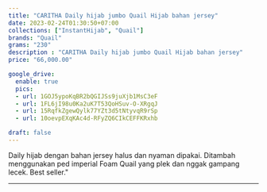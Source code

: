 ```yaml
---
title: "CARITHA Daily hijab jumbo Quail Hijab bahan jersey"
date: 2023-02-24T01:30:50+07:00
collections: ["InstantHijab", "Quail"]
brands: "Quail"
grams: "230"
description : "CARITHA Daily hijab jumbo Quail Hijab bahan jersey"
price: "66,000.00"

google_drive:
  enable: true
  pics:
  - url: 1GOJ5ypoKqBR2bQGIJSs9juXjb1MsC3eF
  - url: 1FL6jI98u0Ka2uK7T53QoHSuv-O-XRgqJ
  - url: 15RqfkZgewQylk77YZt3d5tNtyvqR9rSp
  - url: 10oevpEXqKAc4d-RFyZQ6CIkCEFFKRxhb

draft: false
---
```


Daily hijab dengan bahan jersey halus dan nyaman dipakai. Ditambah menggunakan ped imperial Foam Quail yang plek dan nggak gampang lecek. Best seller."

------------    
 
